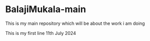 # BalajiMukala-main
This is my main repository which will be about the work i am doing


This is my first line 11th July 2024
